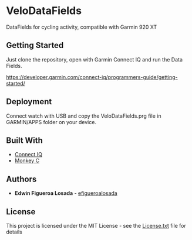 # VeloDataFields

DataFields for cycling activity, compatible with Garmin 920 XT 

## Getting Started

Just clone the repository, open with Garmin Connect IQ and run the Data Fields.

https://developer.garmin.com/connect-iq/programmers-guide/getting-started/

## Deployment

Connect watch with USB and copy the VeloDataFields.prg file in GARMIN/APPS folder on your device.

## Built With

* [Connect IQ](https://developer.garmin.com/connect-iq) 
* [Monkey C](https://developer.garmin.com/connect-iq/programmers-guide/monkey-c/) 

## Authors

* **Edwin Figueroa Losada** - [efigueroalosada](https://github.com/efigueroalosada)

## License

This project is licensed under the MIT License - see the [License.txt](License.txt) file for details

